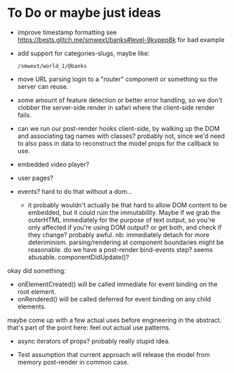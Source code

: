 # To Do or maybe just ideas

- improve timestamp formatting
  see https://bests.glitch.me/smwext/banks#level-9kvpep8k for bad example

- add support for categories-slugs, maybe like:

      /smwext/world_1/@banks

- move URL parsing login to a "router" component or something so the server can reuse.

- some amount of feature detection or better error handling, so we don't clobber the server-side render in safari where the client-side render fails.

- can we run our post-render hooks client-side, by walking up the DOM and associating tag names with classes? probably not, since we'd need to also pass in data to reconstruct the model props for the callback to use.

- embedded video player?

- user pages?

- events? hard to do that without a dom...
  - it probably wouldn't actually be that hard to allow DOM content to be
    embedded, but it could ruin the immutability. Maybe if we grab the
    outerHTML immediately for the purpose of text output, so you're only
    affected if you're using DOM output? or get both, and check if they change?
    probably awful. nb: immediately detach for more deteriminism.
    parsing/rendering at component boundaries might be reasonable.
    do we have a post-render bind-events step? seems abusable.
    componentDidUpdate()?
    
okay did something:
  - onElementCreated() will be called immediate for event binding on the root element.
  - onRendered() will be called deferred for event binding on any child elements.


maybe come up with a few actual uses before engineering in the abstract.
that's part of the point here: feel out actual use patterns.

- async iterators of props? probably really stupid idea.

- Test assumption that current approach will release the model from memory post-render in common case.
